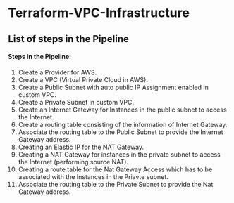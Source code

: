 # Terraform-VPC-Infrastructure

## List of steps in the Pipeline

#### Steps in the Pipeline:

1. Create a Provider for AWS.
2. Create a VPC (Virtual Private Cloud in AWS).
3. Create a Public Subnet with auto public IP Assignment enabled in custom VPC.
4. Create a Private Subnet in custom VPC.
5. Create an Internet Gateway for Instances in the public subnet to access the Internet.
6. Create a routing table consisting of the information of Internet Gateway.
7. Associate the routing table to the Public Subnet to provide the Internet Gateway address.
8. Creating an Elastic IP for the NAT Gateway.
9. Creating a NAT Gateway for instances in the private subnet to access the Internet (performing source NAT).
10. Creating a route table for the Nat Gateway Access which has to be associated with the Instances in the Priavte subnet.
11. Associate the routing table to the Private Subnet to provide the Nat Gateway address.
